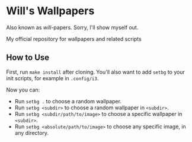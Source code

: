 # Will's Wallpapers

Also known as *will*-papers. Sorry, I'll show myself out.

My official repository for wallpapers and related scripts

## How to Use

First, run `make install` after cloning.
You'll also want to add `setbg` to your init scripts, for example in `.config/i3`.

Now you can:

- Run `setbg .` to choose a random wallpaper.
- Run `setbg <subdir>` to choose a random wallpaper in `<subdir>`.
- Run `setbg <subdir/path/to/image>` to choose a specific wallpaper in `<subdir>`.
- Run `setbg <absolute/path/to/image>` to choose any specific image, in any directory.
